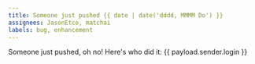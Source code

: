 ```yaml
---
title: Someone just pushed {{ date | date('dddd, MMMM Do') }}
assignees: JasonEtco, matchai
labels: bug, enhancement
---
```

Someone just pushed, oh no! Here's who did it: {{ payload.sender.login }}